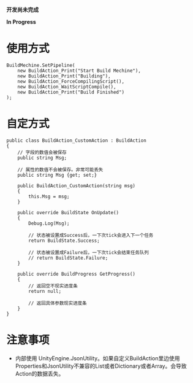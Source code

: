**开发尚未完成**

**In Progress**

# 使用方式
```
BuildMechine.SetPipeline(
    new BuildAction_Print("Start Build Mechine"),
    new BuildAction_Print("Building"),
    new BuildAction_ForceCompilingScript(),
    new BuildAction_WaitScriptCompile(),
    new BuildAction_Print("Build Finished")
);
```

# 自定方式
```
public class BuildAction_CustomAction : BuildAction
{
    // 字段的数值会被保存 
    public string Msg;

    // 属性的数值不会被保存。非常可能丢失
    public string Msg {get; set;}

    public BuildAction_CustomAction(string msg)
    {
        this.Msg = msg;
    }

    public override BuildState OnUpdate()
    {
        Debug.Log(Msg);
        
        // 状态被设置成Success后，一下次tick会进入下一个任务
        return BuildState.Success;

        // 状态被设置成Failure后，一下次tick会结束任务队列
        // return BuildState.Failure;
    }

    public override BuildProgress GetProgress()
    {
        // 返回空不现实进度条
        return null;

        // 返回具体参数现实进度条
    }
}
```


# 注意事项
- 内部使用 UnityEngine.JsonUtility。如果自定义BuildAction里边使用Properties和JsonUtility不兼容的List或者Dictionary或者Array。会导致Action的数据丢失。